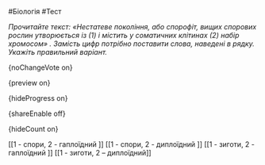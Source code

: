 #Біологія #Тест

*Прочитайте текст: «Нестатеве покоління, або спорофіт, вищих спорових рослин утворюється із (1) і містить у соматичних клітинах (2) набір хромосом» . Замість цифр потрібно поставити слова, наведені в рядку. Укажіть правильний варіант.*

{noChangeVote on}

{preview on}

{hideProgress on}

{shareEnable off}

{hideCount on}

[[1 - спори, 2 - гаплоїдний ]]
[[1 - спори, 2 - диплоїдний ]]
[[1 - зиготи, 2 - гаплоїдний ]]
[[1 - зиготи, 2 – диплоїдний]]
